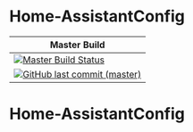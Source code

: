# Home-AssistantConfig

| **Master Build** |
| --- |
| [![Master Build Status](https://travis-ci.org/vicky4050/Home-AssistantConfig.svg?branch=master)](https://travis-ci.org/vicky4050/Home-AssistantConfig.svg?branch=master) |
| [![GitHub last commit (master)](https://img.shields.io/github/last-commit/vicky4050/home-assistantconfig.svg)](https://github.com/vicky4050/Home-AssistantConfig/) |
# Home-AssistantConfig
